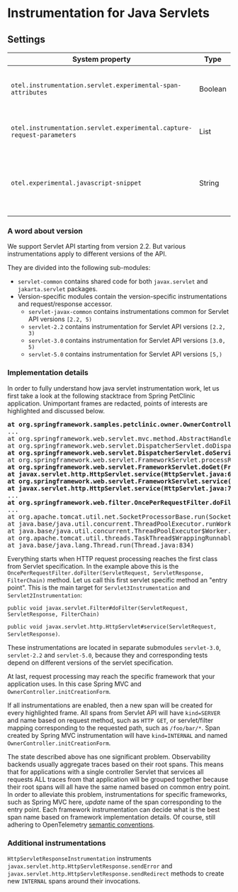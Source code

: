 # Instrumentation for Java Servlets

## Settings

| System property                                                        | Type    | Default | Description                                         |
|------------------------------------------------------------------------| ------- | ------- |-----------------------------------------------------|
| `otel.instrumentation.servlet.experimental-span-attributes`            | Boolean | `false` | Enable the capture of experimental span attributes. |
| `otel.instrumentation.servlet.experimental.capture-request-parameters` | List    | Empty   | Request parameters to be captured (experimental).   |
| `otel.experimental.javascript-snippet`                                 | String  | Empty   | Experimental setting to inject a JavaScript snippet into servlet responses. |

### A word about version

We support Servlet API starting from version 2.2.
But various instrumentations apply to different versions of the API.

They are divided into the following sub-modules:

- `servlet-common` contains shared code for both `javax.servlet` and `jakarta.servlet` packages.
- Version-specific modules contain the version-specific instrumentations and request/response
  accessor.
  - `servlet-javax-common` contains instrumentations common for Servlet API versions `[2.2, 5)`
  - `servlet-2.2` contains instrumentation for Servlet API versions `[2.2, 3)`
  - `servlet-3.0` contains instrumentation for Servlet API versions `[3.0, 5)`
  - `servlet-5.0` contains instrumentation for Servlet API versions `[5,)`

### Implementation details

In order to fully understand how java servlet instrumentation work,
let us first take a look at the following stacktrace from Spring PetClinic application.
Unimportant frames are redacted, points of interests are highlighted and discussed below.

<pre>
<b>at org.springframework.samples.petclinic.owner.OwnerController.initCreationForm(OwnerController.java:60)</b>
...
at org.springframework.web.servlet.mvc.method.AbstractHandlerMethodAdapter.handle(AbstractHandlerMethodAdapter.java:87)
at org.springframework.web.servlet.DispatcherServlet.doDispatch(DispatcherServlet.java:1040)
<b>at org.springframework.web.servlet.DispatcherServlet.doService(DispatcherServlet.java:943)</b>
at org.springframework.web.servlet.FrameworkServlet.processRequest(FrameworkServlet.java:1006)
<b>at org.springframework.web.servlet.FrameworkServlet.doGet(FrameworkServlet.java:898)</b>
<b>at javax.servlet.http.HttpServlet.service(HttpServlet.java:634)</b>
<b>at org.springframework.web.servlet.FrameworkServlet.service(FrameworkServlet.java:883)</b>
<b>at javax.servlet.http.HttpServlet.service(HttpServlet.java:741)</b>
...
<b>at org.springframework.web.filter.OncePerRequestFilter.doFilter(OncePerRequestFilter.java:119)</b>
...
at org.apache.tomcat.util.net.SocketProcessorBase.run(SocketProcessorBase.java:49)
at java.base/java.util.concurrent.ThreadPoolExecutor.runWorker(ThreadPoolExecutor.java:1128)
at java.base/java.util.concurrent.ThreadPoolExecutor$Worker.run(ThreadPoolExecutor.java:628)
at org.apache.tomcat.util.threads.TaskThread$WrappingRunnable.run(TaskThread.java:61)
at java.base/java.lang.Thread.run(Thread.java:834)
</pre>

Everything starts when HTTP request processing reaches the first class from Servlet specification.
In the example above this is the
`OncePerRequestFilter.doFilter(ServletRequest, ServletResponse, FilterChain)` method.
Let us call this first servlet specific method an "entry point".
This is the main target for `Servlet3Instrumentation` and `Servlet2Instrumentation`:

`public void javax.servlet.Filter#doFilter(ServletRequest, ServletResponse, FilterChain)`

`public void javax.servlet.http.HttpServlet#service(ServletRequest, ServletResponse)`.

These instrumentations are located in separate submodules `servlet-3.0`, `servlet-2.2` and `servlet-5.0`,
because they and corresponding tests depend on different versions of the servlet specification.

At last, request processing may reach the specific framework that your application uses.
In this case Spring MVC and `OwnerController.initCreationForm`.

If all instrumentations are enabled, then a new span will be created for every highlighted frame.
All spans from Servlet API will have `kind=SERVER` and name based on request method, such as `HTTP GET`,
or servlet/filter mapping corresponding to the requested path, such as `/foo/bar/*`.
Span created by Spring MVC instrumentation will have `kind=INTERNAL` and named `OwnerController.initCreationForm`.

The state described above has one significant problem.
Observability backends usually aggregate traces based on their root spans.
This means that for applications with a single controller Servlet that services all requests ALL
traces from that application will be grouped together because their root spans will all have the same
named based on common entry point.
In order to alleviate this problem, instrumentations for specific frameworks, such as Spring MVC here,
_update_ name of the span corresponding to the entry point.
Each framework instrumentation can decide what is the best span name based on framework implementation details.
Of course, still adhering to OpenTelemetry
[semantic conventions](https://github.com/open-telemetry/semantic-conventions/blob/main/docs/http/http-spans.md#http-server).

### Additional instrumentations

`HttpServletResponseInstrumentation` instruments `javax.servlet.http.HttpServletResponse.sendError`
and `javax.servlet.http.HttpServletResponse.sendRedirect` methods to create new `INTERNAL` spans
around their invocations.


